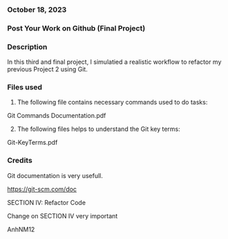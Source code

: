### October 18, 2023


### Post Your Work on Github (Final Project)


### Description
In this third and final project, I simulatied a realistic workflow to refactor my previous Project 2 using Git.

### Files used
1. The following file contains necessary commands used to do tasks:

Git Commands Documentation.pdf


2. The following files helps to understand the Git key terms:

Git-KeyTerms.pdf


### Credits
Git documentation is very usefull. 

https://git-scm.com/doc

SECTION IV: Refactor Code

Change on SECTION IV very important 

AnhNM12
